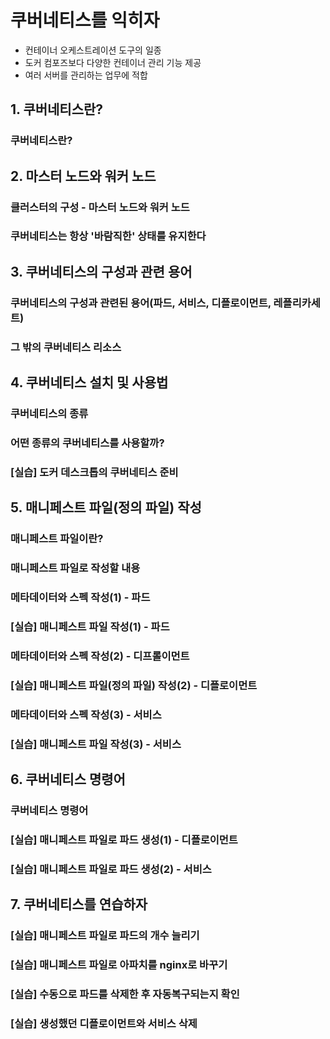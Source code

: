 # 쿠버네티스를 익히자

- 컨테이너 오케스트레이션 도구의 일종
- 도커 컴포즈보다 다양한 컨테이너 관리 기능 제공
- 여러 서버를 관리하는 업무에 적합

## 1. 쿠버네티스란?

### 쿠버네티스란?

## 2. 마스터 노드와 워커 노드

### 클러스터의 구성 - 마스터 노드와 워커 노드

### 쿠버네티스는 항상 '바람직한' 상태를 유지한다

## 3. 쿠버네티스의 구성과 관련 용어

### 쿠버네티스의 구성과 관련된 용어(파드, 서비스, 디플로이먼트, 레플리카세트)

### 그 밖의 쿠버네티스 리소스

## 4. 쿠버네티스 설치 및 사용법

### 쿠버네티스의 종류

### 어떤 종류의 쿠버네티스를 사용할까?

### [실습] 도커 데스크톱의 쿠버네티스 준비

## 5. 매니페스트 파일(정의 파일) 작성

### 매니페스트 파일이란?

### 매니페스트 파일로 작성할 내용

### 메타데이터와 스펙 작성(1) - 파드

### [실습] 매니페스트 파일 작성(1) - 파드

### 메타데이터와 스펙 작성(2) - 디프롤이먼트

### [실습] 매니페스트 파일(정의 파일) 작성(2) - 디플로이먼트

### 메타데이터와 스펙 작성(3) - 서비스

### [실습] 매니페스트 파일 작성(3) - 서비스

## 6. 쿠버네티스 명령어

### 쿠버네티스 명령어

### [실습] 매니페스트 파일로 파드 생성(1) - 디플로이먼트

### [실습] 매니페스트 파일로 파드 생성(2) - 서비스

## 7. 쿠버네티스를 연습하자

### [실습] 매니페스트 파일로 파드의 개수 늘리기

### [실습] 매니페스트 파일로 아파치를 nginx로 바꾸기

### [실습] 수동으로 파드를 삭제한 후 자동복구되는지 확인

### [실습] 생성했던 디플로이먼트와 서비스 삭제 

